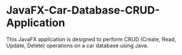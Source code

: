 # JavaFX-Car-Database-CRUD-Application
This JavaFX application is designed to perform CRUD (Create, Read, Update, Delete) operations on a car database using Java.
